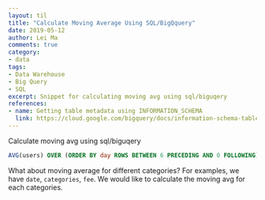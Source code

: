 ```yaml
---
layout: til
title: "Calculate Moving Average Using SQL/BigQquery"
date: 2019-05-12
author: Lei Ma
comments: true
category:
- data
tags:
- Data Warehouse
- Big Query
- SQL
excerpt: Snippet for calculating moving avg using sql/biguqery
references:
- name: Getting table metadata using INFORMATION_SCHEMA
  link: https://cloud.google.com/bigquery/docs/information-schema-tables
---
```



Calculate moving avg using sql/biguqery

```SQL
AVG(users) OVER (ORDER BY day ROWS BETWEEN 6 PRECEDING AND 0 FOLLOWING) AS moving_avg
```

What about moving average for different categories? For examples, we have `date`, `categories`, `fee`. We would like to calculate the moving avg for each categories.

